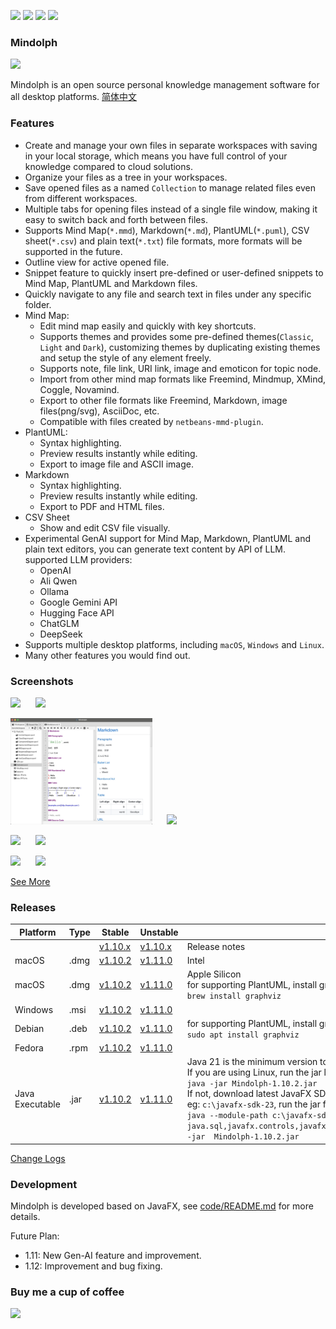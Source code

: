 <p>
	<a title="Releases" target="_blank" href="https://github.com/mindolph/Mindolph/releases"><img src="https://img.shields.io/github/release/mindolph/Mindolph.svg?style=flat-square&color=9CF"></a>
	<a title="Downloads" target="_blank" href="https://github.com/mindolph/Mindolph/releases"><img src="https://img.shields.io/github/downloads/mindolph/Mindolph/total.svg?style=flat-square&color=blueviolet"></a>
	<a title="GitHub Commits" target="_blank" href="https://github.com/mindolph/Mindolph/commits/main/"><img src="https://img.shields.io/github/commit-activity/m/mindolph/Mindolph.svg?style=flat-square"></a>
	<a title="Last Commit" target="_blank" href="https://github.com/mindolph/Mindolph/commits/main/"><img src="https://img.shields.io/github/last-commit/mindolph/Mindolph.svg?style=flat-square&color=FF9900"></a>
</p>

### Mindolph

![](./DemoWorkspace/app_30.png)

Mindolph is an open source personal knowledge management software for all desktop platforms. [简体中文](./docs/README_zh_CN.md)


### Features
* Create and manage your own files in separate workspaces with saving in your local storage, which means you have full control of your knowledge compared to cloud solutions.
* Organize your files as a tree in your workspaces.
* Save opened files  as a named `Collection` to manage related files even from different workspaces.
* Multiple tabs for opening files instead of a single file window, making it easy to switch back and forth between files.
* Supports Mind Map(`*.mmd`), Markdown(`*.md`), PlantUML(`*.puml`), CSV sheet(`*.csv`) and plain text(`*.txt`) file formats, more formats will be supported in the future.
* Outline view for active opened file.
* Snippet feature to quickly insert pre-defined or user-defined snippets to Mind Map, PlantUML and Markdown files.
* Quickly navigate to any file and search text in files under any specific folder.
* Mind Map:
	* Edit mind map easily and quickly with key shortcuts.
	* Supports themes and provides some pre-defined themes(`Classic`, `Light` and `Dark`), customizing themes by duplicating existing themes and setup the style of any element freely.
	* Supports note, file link, URI link, image and emoticon for topic node.
	* Import from other mind map formats like Freemind, Mindmup, XMind, Coggle, Novamind.
	* Export to other file formats like Freemind, Markdown, image files(png/svg), AsciiDoc, etc.
	* Compatible with files created by `netbeans-mmd-plugin`.
* PlantUML:
	* Syntax highlighting.
	* Preview results instantly while editing.
	* Export to image file and ASCII image.
* Markdown
	* Syntax highlighting.
	* Preview results instantly while editing.
	* Export to PDF and HTML files.
* CSV Sheet
	* Show and edit CSV file visually.
* Experimental GenAI support for Mind Map, Markdown, PlantUML and plain text editors, you can generate text content by API of LLM. supported LLM providers:
	* OpenAI  
	* Ali Qwen  
	* Ollama  
	* Google Gemini API  
	* Hugging Face API  
	* ChatGLM  
	* DeepSeek
* Supports multiple desktop platforms, including `macOS`, `Windows` and `Linux`.
* Many other features you would find out.


### Screenshots
<p float="left">
	<img src="docs/screenshots/mindmap_light.jpg" width="45%"/>
	&nbsp;&nbsp;&nbsp;&nbsp;
	<img src="docs/screenshots/mindmap_dark.jpg" width="45%"/>
</p>
<p float="left">
	<img src="docs/screenshots/markdown1.jpg" width="45%"/>
	&nbsp;&nbsp;&nbsp;&nbsp;
	<img src="docs/screenshots/puml_activity.jpg" width="45%"/>
</p>
<p float="left">
	<img src="docs/screenshots/puml_sequence.jpg" width="45%"/>
	&nbsp;&nbsp;&nbsp;&nbsp;
	<img src="docs/screenshots/puml_component2.jpg" width="45%"/>
</p>
<p float="left">
	<img src="docs/screenshots/puml_state.jpg" width="45%"/>
	&nbsp;&nbsp;&nbsp;&nbsp;
	<img src="docs/screenshots/find_in_files.jpg" width="45%"/>
</p>

[See More](docs/screenshots.md)


### Releases

|Platform|Type|Stable|Unstable|Note|
|----|----|----|----|----|
|| |[v1.10.x](docs/release-notes/v1.10/v1.10.md)|[v1.10.x](docs/release-notes/v1.11/v1.11.md)| Release notes |
|macOS|.dmg|[v1.10.2](https://github.com/mindolph/Mindolph/releases/download/v1.10.2/Mindolph-1.10.2-x64.dmg) |[v1.11.0](https://github.com/mindolph/Mindolph/releases/download/v1.11.0/Mindolph-1.11.0-x64.dmg) | Intel |
|macOS|.dmg|[v1.10.2](https://github.com/mindolph/Mindolph/releases/download/v1.10.2/Mindolph-1.10.2-aarch64.dmg) |[v1.11.0](https://github.com/mindolph/Mindolph/releases/download/v1.11.0/Mindolph-1.11.0-aarch64.dmg) | Apple Silicon </br>for supporting PlantUML, install graphviz first:</br>`brew install graphviz`|
|Windows|.msi|[v1.10.2](https://github.com/mindolph/Mindolph/releases/download/v1.10.2/Mindolph-1.10.2.msi) |[v1.11.0](https://github.com/mindolph/Mindolph/releases/download/v1.11.0/Mindolph-1.11.0.msi) | |
|Debian|.deb|[v1.10.2](https://github.com/mindolph/Mindolph/releases/download/v1.10.2/Mindolph-1.10.2.deb)|[v1.11.0](https://github.com/mindolph/Mindolph/releases/download/v1.11.0/Mindolph-1.11.0.deb)|	for supporting PlantUML, install graphviz first:</br>  `sudo apt install graphviz`|
|Fedora|.rpm|[v1.10.2](https://github.com/mindolph/Mindolph/releases/download/v1.10.2/Mindolph-1.10.2.rpm)|[v1.11.0](https://github.com/mindolph/Mindolph/releases/download/v1.11.0/Mindolph-1.11.0.rpm)| |
|Java Executable|.jar|[v1.10.2](https://github.com/mindolph/Mindolph/releases/download/v1.10.2/Mindolph-1.10.2.jar)|[v1.11.0](https://github.com/mindolph/Mindolph/releases/download/v1.11.0/Mindolph-1.11.0.jar)| Java 21 is the minimum version to run this application. 	</br> If you are using Linux, run the jar like this:  </br> `java -jar Mindolph-1.10.2.jar`  </br> If not, download latest JavaFX SDK for your platform and extract to somewhere eg: `c:\javafx-sdk-23`, run the jar file like this:   </br> `java --module-path c:\javafx-sdk-23\lib --add-modules  java.sql,javafx.controls,javafx.fxml,javafx.swing,javafx.web,jdk.crypto.ec -jar  Mindolph-1.10.2.jar` |


[Change Logs](docs/change_logs.md)


### Development

Mindolph is developed based on JavaFX, see [code/README.md](code/README.md) for more details.

Future Plan:
* 1.11: New Gen-AI feature and improvement.
* 1.12: Improvement and bug fixing.

### Buy me a cup of coffee

<img src="docs/bmc_qr.png" width="30%"/>
